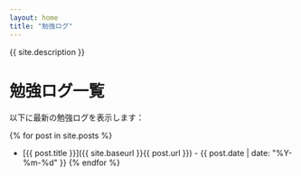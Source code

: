 ```yaml
---
layout: home
title: "勉強ログ"
---
```


{{ site.description }}

# 勉強ログ一覧

以下に最新の勉強ログを表示します：

{% for post in site.posts %}
  * [{{ post.title }}]({{ site.baseurl }}{{ post.url }}) - {{ post.date | date: "%Y-%m-%d" }}
{% endfor %}
